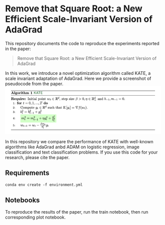 # Remove that Square Root: a New Efficient Scale-Invariant Version of AdaGrad

This repository documents the code to reproduce the experiments reported in the paper:
> Remove that Square Root: a New Efficient Scale-Invariant Version of AdaGrad

In this work, we introduce a novel optimization algorithm called KATE, a scale invariant adaptation of AdaGrad. Here we provide a screenshot of pseudocode from the paper.
![Screenshot of a comment on a GitHub issue showing an image, added in the Markdown, of an Octocat smiling and raising a tentacle.](image/KATE_pseudocode.png)

In this repository we compare the performance of KATE with well-known algorithms like AdaGrad anbd ADAM on logistic regression, image classification and text classification problems. If you use this code for your research, please cite the paper.

## Requirements
```setup
conda env create -f environment.yml
```

## Notebooks
To reproduce the results of the paper, run the train notebook, then run corresponding plot notebook.

